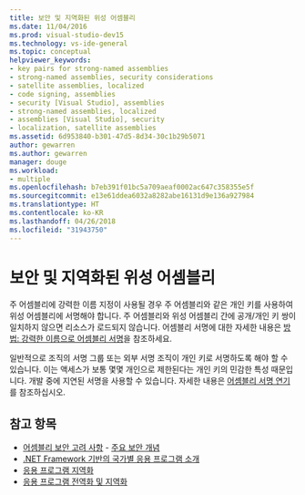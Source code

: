 ```yaml
---
title: 보안 및 지역화된 위성 어셈블리
ms.date: 11/04/2016
ms.prod: visual-studio-dev15
ms.technology: vs-ide-general
ms.topic: conceptual
helpviewer_keywords:
- key pairs for strong-named assemblies
- strong-named assemblies, security considerations
- satellite assemblies, localized
- code signing, assemblies
- security [Visual Studio], assemblies
- strong-named assemblies, localized
- assemblies [Visual Studio], security
- localization, satellite assemblies
ms.assetid: 6d953840-b301-47d5-8d34-30c1b29b5071
author: gewarren
ms.author: gewarren
manager: douge
ms.workload:
- multiple
ms.openlocfilehash: b7eb391f01bc5a709aeaf0002ac647c358355e5f
ms.sourcegitcommit: e13e61ddea6032a8282abe16131d9e136a927984
ms.translationtype: HT
ms.contentlocale: ko-KR
ms.lasthandoff: 04/26/2018
ms.locfileid: "31943750"
---
```

# <a name="security-and-localized-satellite-assemblies"></a>보안 및 지역화된 위성 어셈블리

주 어셈블리에 강력한 이름 지정이 사용될 경우 주 어셈블리와 같은 개인 키를 사용하여 위성 어셈블리에 서명해야 합니다. 주 어셈블리와 위성 어셈블리 간에 공개/개인 키 쌍이 일치하지 않으면 리소스가 로드되지 않습니다. 어셈블리 서명에 대한 자세한 내용은 [방법: 강력한 이름으로 어셈블리 서명](/dotnet/framework/app-domains/how-to-sign-an-assembly-with-a-strong-name)을 참조하세요.

 일반적으로 조직의 서명 그룹 또는 외부 서명 조직이 개인 키로 서명하도록 해야 할 수 있습니다. 이는 액세스가 보통 몇몇 개인으로 제한된다는 개인 키의 민감한 특성 때문입니다. 개발 중에 지연된 서명을 사용할 수 있습니다. 자세한 내용은 [어셈블리 서명 연기](/dotnet/framework/app-domains/delay-sign-assembly)를 참조하십시오.

## <a name="see-also"></a>참고 항목

- [어셈블리 보안 고려 사항](/dotnet/framework/app-domains/assembly-security-considerations)  - [주요 보안 개념](/dotnet/standard/security/key-security-concepts)
- [.NET Framework 기반의 국가별 응용 프로그램 소개](../ide/introduction-to-international-applications-based-on-the-dotnet-framework.md)
- [응용 프로그램 지역화](../ide/localizing-applications.md)
- [응용 프로그램 전역화 및 지역화](../ide/globalizing-and-localizing-applications.md)